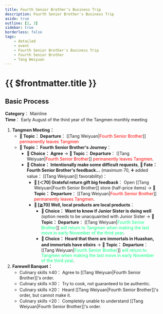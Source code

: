 ```yaml
---
title: Fourth Senior Brother's Business Trip
description: Fourth Senior Brother's Business Trip
aside: true
outline: [2, 3]
sidebar: true
borderless: false
tags:
    - detailed
    - event
    - Fourth Senior Brother's Business Trip
    - Fourth Senior Brother
    - Tang Weiyuan
---
```


# {{ $frontmatter.title }}

## Basic Process
**Category**： Mainline<br>
**Time**： Early August of the third year of the Tangmen monthly meeting<br>

1. **Tangmen Meeting：**
   + **📜 Topic： Departure**： [[Tang Weiyuan|<span style='color: red;'>Fourth Senior Brother</span>]] <span style='color: red;'>permanently leaves Tangmen</span>
   + **📜 Topic： Fourth Senior Brother's Journey**：
     + **📖 Choice： Agree** → **📜 Topic： Departure**： [[Tang Weiyuan|<span style='color: red;'>Fourth Senior Brother</span>]] <span style='color: red;'>permanently leaves Tangmen</span>.
     + **📖 Choice： Intentionally make some difficult requests**, **🎲 Fate： Fourth Senior Brother's feedback...** (maximum 70, ➕ added value： [[Tang Weiyuan]] favorability)：
       + **🧾 [＜70] Grateful return gift big feedback**： Open [[Tang Weiyuan|Fourth Senior Brother]] store (half\-price items) → **📜 Topic： Departure**： [[Tang Weiyuan|<span style='color: red;'>Fourth Senior Brother</span>]] <span style='color: red;'>permanently leaves Tangmen</span>.
       + **🧾 [≧70] Well, local products are local products**：
         + **📖 Choice： Want to know if Junior Sister is doing well** (option needs to be unacquainted with <Girl0Icon>Junior Sister</Girl0Icon> → **📜 Topic： Departure**： [[Tang Weiyuan|<span style='color: #00FF7F;'>Fourth Senior Brother</span>]] <span style='color: #00FF7F;'>will return to Tangmen when making the last move in early November of the third year</span>.
         + **📖 Choice： Heard that there are immortals in Huashan, and immortals have elixirs** → **📜 Topic： Departure**： [[Tang Weiyuan|<span style='color: #00FF7F;'>Fourth Senior Brother</span>]] <span style='color: #00FF7F;'>will return to Tangmen when making the last move in early November of the third year</span>.
2. **Farewell Banquet：**
   + Culinary skills ≥40： Agree to [[Tang Weiyuan|Fourth Senior Brother]]'s order.
   + Culinary skills ≥30： Try to cook, not guaranteed to be authentic.
   + Culinary skills ≥20： Heard [[Tang Weiyuan|Fourth Senior Brother]]'s order, but cannot make it.
   + Culinary skills <20： Completely unable to understand [[Tang Weiyuan|Fourth Senior Brother]]'s order.